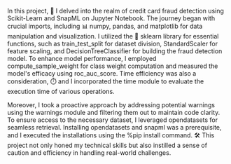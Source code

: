 In this project, 🚀 I delved into the realm of credit card fraud detection using Scikit-Learn and SnapML on Jupyter Notebook. The journey began with crucial imports, including 📊 numpy, pandas, and matplotlib for data manipulation and visualization. I utilized the 🧠 sklearn library for essential functions, such as train_test_split for dataset division, StandardScaler for feature scaling, and DecisionTreeClassifier for building the fraud detection model. To enhance model performance, I employed compute_sample_weight for class weight computation and measured the model's efficacy using roc_auc_score. Time efficiency was also a consideration, ⏱️ and I incorporated the time module to evaluate the execution time of various operations.

Moreover, I took a proactive approach by addressing potential warnings using the warnings module and filtering them out to maintain code clarity. To ensure access to the necessary dataset, I leveraged opendatasets for seamless retrieval. Installing opendatasets and snapml was a prerequisite, and I executed the installations using the %pip install command. 🛠️ This project not only honed my technical skills but also instilled a sense of caution and efficiency in handling real-world challenges.
